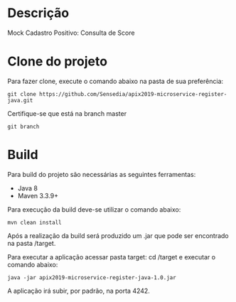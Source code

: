 # Descrição
Mock Cadastro Positivo: Consulta de Score

# Clone do projeto
Para fazer clone, execute o comando abaixo na pasta de sua preferência:

```
git clone https://github.com/Sensedia/apix2019-microservice-register-java.git
```

Certifique-se que está na branch master

```
git branch
```

# Build
Para build do projeto são necessárias as seguintes ferramentas:

* Java 8
* Maven 3.3.9+

Para execução da build deve-se utilizar o comando abaixo:

```
mvn clean install
```

Após a realização da build será produzido um .jar que pode ser encontrado na pasta /target.

Para executar a aplicação acessar pasta target: cd /target e executar o comando abaixo:

```
java -jar apix2019-microservice-register-java-1.0.jar
```

A aplicação irá subir, por padrão, na porta 4242.
